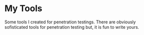 # My Tools
Some tools I created for penetration testings. There are obviously sofisticated tools for penetration testing but, it is fun to
write yours.
